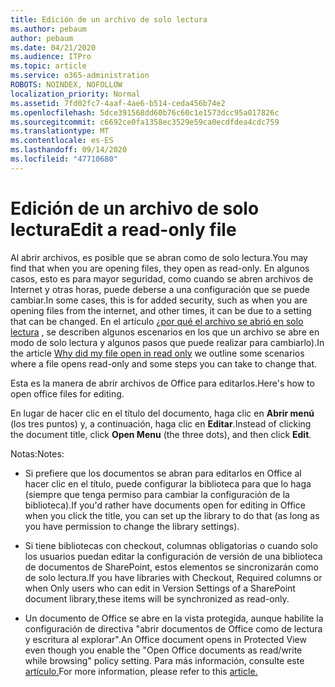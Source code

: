 ```yaml
---
title: Edición de un archivo de solo lectura
ms.author: pebaum
author: pebaum
ms.date: 04/21/2020
ms.audience: ITPro
ms.topic: article
ms.service: o365-administration
ROBOTS: NOINDEX, NOFOLLOW
localization_priority: Normal
ms.assetid: 7fd02fc7-4aaf-4ae6-b514-ceda456b74e2
ms.openlocfilehash: 5dce391568dd60b76c60c1e1573dcc95a017826c
ms.sourcegitcommit: c6692ce0fa1358ec3529e59ca0ecdfdea4cdc759
ms.translationtype: MT
ms.contentlocale: es-ES
ms.lasthandoff: 09/14/2020
ms.locfileid: "47710680"
---
```

# <a name="edit-a-read-only-file"></a><span data-ttu-id="9483a-102">Edición de un archivo de solo lectura</span><span class="sxs-lookup"><span data-stu-id="9483a-102">Edit a read-only file</span></span>

<span data-ttu-id="9483a-103">Al abrir archivos, es posible que se abran como de solo lectura.</span><span class="sxs-lookup"><span data-stu-id="9483a-103">You may find that when you are opening files, they open as read-only.</span></span> <span data-ttu-id="9483a-104">En algunos casos, esto es para mayor seguridad, como cuando se abren archivos de Internet y otras horas, puede deberse a una configuración que se puede cambiar.</span><span class="sxs-lookup"><span data-stu-id="9483a-104">In some cases, this is for added security, such as when you are opening files from the internet, and other times, it can be due to a setting that can be changed.</span></span> <span data-ttu-id="9483a-105">En el artículo [¿por qué el archivo se abrió en solo lectura](https://support.office.com/article/Why-did-my-file-open-read-only-3ab4b792-da50-4b38-8628-14c64e1f1d15) , se describen algunos escenarios en los que un archivo se abre en modo de solo lectura y algunos pasos que puede realizar para cambiarlo).</span><span class="sxs-lookup"><span data-stu-id="9483a-105">In the article [Why did my file open in read only](https://support.office.com/article/Why-did-my-file-open-read-only-3ab4b792-da50-4b38-8628-14c64e1f1d15) we outline some scenarios where a file opens read-only and some steps you can take to change that.</span></span>

<span data-ttu-id="9483a-106">Esta es la manera de abrir archivos de Office para editarlos.</span><span class="sxs-lookup"><span data-stu-id="9483a-106">Here's how to open office files for editing.</span></span>

<span data-ttu-id="9483a-107">En lugar de hacer clic en el título del documento, haga clic en **Abrir menú** (los tres puntos) y, a continuación, haga clic en **Editar**.</span><span class="sxs-lookup"><span data-stu-id="9483a-107">Instead of clicking the document title, click **Open Menu** (the three dots), and then click **Edit**.</span></span>

<span data-ttu-id="9483a-108">Notas:</span><span class="sxs-lookup"><span data-stu-id="9483a-108">Notes:</span></span>

- <span data-ttu-id="9483a-109">Si prefiere que los documentos se abran para editarlos en Office al hacer clic en el título, puede configurar la biblioteca para que lo haga (siempre que tenga permiso para cambiar la configuración de la biblioteca).</span><span class="sxs-lookup"><span data-stu-id="9483a-109">If you'd rather have documents open for editing in Office when you click the title, you can set up the library to do that (as long as you have permission to change the library settings).</span></span>

- <span data-ttu-id="9483a-110">Si tiene bibliotecas con checkout, columnas obligatorias o cuando solo los usuarios puedan editar la configuración de versión de una biblioteca de documentos de SharePoint, estos elementos se sincronizarán como de solo lectura.</span><span class="sxs-lookup"><span data-stu-id="9483a-110">If you have libraries with Checkout, Required columns or when Only users who can edit in Version Settings of a SharePoint document library,these items will be synchronized as read-only.</span></span>

- <span data-ttu-id="9483a-111">Un documento de Office se abre en la vista protegida, aunque habilite la configuración de directiva "abrir documentos de Office como de lectura y escritura al explorar".</span><span class="sxs-lookup"><span data-stu-id="9483a-111">An Office document opens in Protected View even though you enable the "Open Office documents as read/write while browsing" policy setting.</span></span> <span data-ttu-id="9483a-112">Para más información, consulte este [artículo.](https://support.microsoft.com/help/983047/an-office-document-opens-in-protected-view-even-though-you-enable-the)</span><span class="sxs-lookup"><span data-stu-id="9483a-112">For more information, please refer to this [article.](https://support.microsoft.com/help/983047/an-office-document-opens-in-protected-view-even-though-you-enable-the)</span></span>

